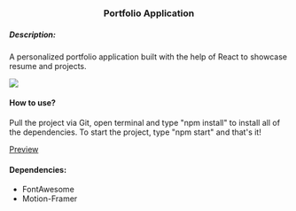 <h3 style="text-align: center">Portfolio Application</h3>

<h5>Description:</h5>
<p>A personalized portfolio application built with the help of React to showcase resume and projects.</p>
<img src="https://i.imgur.com/vS0Tqz4.png" />

<h4>How to use?</h4>
<p>Pull the project via Git, open terminal and type "npm install" to install all of the dependencies. To start the project, type "npm start" and that's it!</p>

<a href="https://hamad-portfolio.vercel.app">Preview</a>

<h4>Dependencies: </h4>
<ul>
  <li>FontAwesome</li>
  <li>Motion-Framer</li>
</ul>
